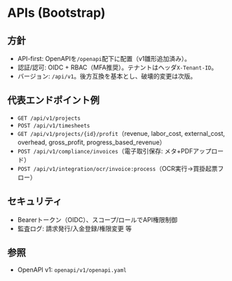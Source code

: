 # APIs (Bootstrap)

## 方針
- API-first: OpenAPIを`/openapi`配下に配置（v1雛形追加済み）。
- 認証/認可: OIDC + RBAC（MFA推奨）。テナントはヘッダ`X-Tenant-ID`。
- バージョン: `/api/v1`。後方互換を基本とし、破壊的変更は次版。

## 代表エンドポイント例
- `GET /api/v1/projects`
- `POST /api/v1/timesheets`
- `GET /api/v1/projects/{id}/profit`（revenue, labor_cost, external_cost, overhead, gross_profit, progress_based_revenue）
- `POST /api/v1/compliance/invoices`（電子取引保存: メタ+PDFアップロード）
- `POST /api/v1/integration/ocr/invoice:process`（OCR実行→買掛起票フロー）

## セキュリティ
- Bearerトークン（OIDC）、スコープ/ロールでAPI権限制御
- 監査ログ: 請求発行/入金登録/権限変更 等

## 参照
- OpenAPI v1: `openapi/v1/openapi.yaml`

